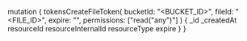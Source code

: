 mutation {
    tokensCreateFileToken(
        bucketId: "<BUCKET_ID>",
        fileId: "<FILE_ID>",
        expire: "",
        permissions: ["read("any")"]
    ) {
        _id
        _createdAt
        resourceId
        resourceInternalId
        resourceType
        expire
    }
}
